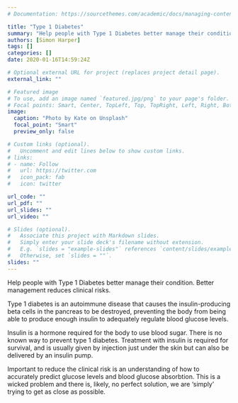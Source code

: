 ```yaml
---
# Documentation: https://sourcethemes.com/academic/docs/managing-content/

title: "Type 1 Diabetes"
summary: "Help people with Type 1 Diabetes better manage their condition. Better management reduces clinical risks."
authors: [Simon Harper]
tags: []
categories: []
date: 2020-01-16T14:59:24Z

# Optional external URL for project (replaces project detail page).
external_link: ""

# Featured image
# To use, add an image named `featured.jpg/png` to your page's folder.
# Focal points: Smart, Center, TopLeft, Top, TopRight, Left, Right, BottomLeft, Bottom, BottomRight.
image:
  caption: "Photo by Kate on Unsplash"
  focal_point: "Smart"
  preview_only: false

# Custom links (optional).
#   Uncomment and edit lines below to show custom links.
# links:
# - name: Follow
#   url: https://twitter.com
#   icon_pack: fab
#   icon: twitter

url_code: ""
url_pdf: ""
url_slides: ""
url_video: ""

# Slides (optional).
#   Associate this project with Markdown slides.
#   Simply enter your slide deck's filename without extension.
#   E.g. `slides = "example-slides"` references `content/slides/example-slides.md`.
#   Otherwise, set `slides = ""`.
slides: ""
---
```


Help people with Type 1 Diabetes better manage their condition. Better management reduces clinical risks.

Type 1 diabetes is an autoimmune disease that causes the insulin-producing beta cells in the pancreas to be destroyed, preventing the body from being able to produce enough insulin to adequately regulate blood glucose levels. 

Insulin is a hormone required for the body to use blood sugar. There is no known way to prevent type 1 diabetes. Treatment with insulin is required for survival, and is usually given by injection just under the skin but can also be delivered by an insulin pump.

Important to reduce the clinical risk is an understanding of how to accurately predict glucose levels and blood glucose absorbtion. This is a wicked problem and there is, likely, no perfect solution, we are ‘simply’ trying to get as close as possible. 


